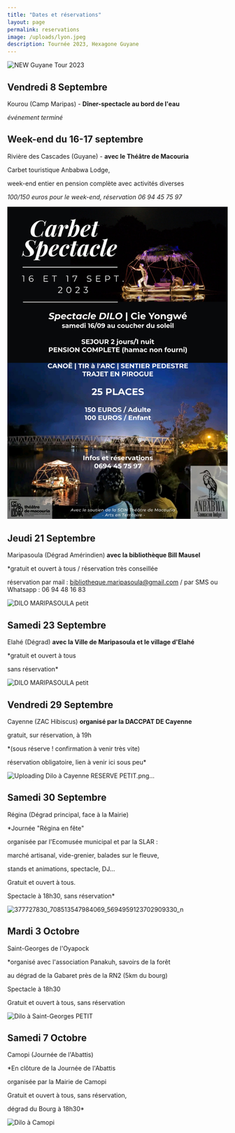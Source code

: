 ```yaml
---
title: "Dates et réservations"
layout: page
permalink: reservations
image: /uploads/lyon.jpeg
description: Tournée 2023, Hexagone Guyane
---
```

![NEW Guyane Tour 2023](https://github.com/CieYongwe/cieyongwe.github.io/assets/121974389/08c49bdb-9578-486d-bf5d-0e0c9b1ffc27)


## Vendredi 8 Septembre

Kourou (Camp Maripas) - **Dîner-spectacle au bord de l'eau**

*événement terminé*


## Week-end du 16-17 septembre

Rivière des Cascades (Guyane) - **avec le Théâtre de Macouria**

Carbet touristique Anbabwa Lodge, 

week-end entier en pension complète avec activités diverses

*100/150 euros pour le week-end, réservation 06 94 45 75 97*

![max-500px dilo-tdm](/uploads/reservations/dilo-tdm.jpg)


## Jeudi 21 Septembre

Maripasoula (Dégrad Amérindien) **avec la bibliothèque Bill Mausel**

*gratuit et ouvert à tous / réservation très conseillée

réservation par mail : bibliotheque.maripasoula@gmail.com / par SMS ou Whatsapp : 06 94 48 16 83

![DILO MARIPASOULA petit](https://github.com/CieYongwe/cieyongwe.github.io/assets/121974389/5f113e46-be67-4619-8b45-ec991603b754)


## Samedi 23 Septembre

Elahé (Dégrad) **avec la Ville de Maripasoula et le village d'Elahé**

*gratuit et ouvert à tous

sans réservation*

![DILO MARIPASOULA petit](https://github.com/CieYongwe/cieyongwe.github.io/assets/121974389/5f113e46-be67-4619-8b45-ec991603b754)


## Vendredi 29 Septembre

Cayenne (ZAC Hibiscus) **organisé par la DACCPAT DE Cayenne**

gratuit, sur réservation, à 19h

*(sous réserve ! confirmation à venir très vite)

réservation obligatoire, lien à venir ici sous peu*

![Uploading Dilo à Cayenne RESERVE PETIT.png…]()


## Samedi 30 Septembre

Régina (Dégrad principal, face à la Mairie)

*Journée "Régina en fête"

organisée par l'Ecomusée municipal et par la SLAR :

marché artisanal, vide-grenier, balades sur le fleuve, 

stands et animations, spectacle, DJ...

Gratuit et ouvert à tous. 

Spectacle à 18h30, sans réservation*

![377727830_708513547984069_5694959123702909330_n](https://github.com/CieYongwe/cieyongwe.github.io/assets/121974389/2d86e63d-554b-41ec-9efd-67628af7016d)



## Mardi 3 Octobre

Saint-Georges de l'Oyapock

*organisé avec l'association Panakuh, savoirs de la forêt

au dégrad de la Gabaret près de la RN2 (5km du bourg)

Spectacle à 18h30

Gratuit et ouvert à tous, sans réservation

![Dilo à Saint-Georges PETIT](https://github.com/CieYongwe/cieyongwe.github.io/assets/121974389/2d2841ad-ddf0-4f13-8baf-fdbec2c399ce)



## Samedi 7 Octobre

Camopi (Journée de l'Abattis)

*En clôture de la Journée de l'Abattis

organisée par la Mairie de Camopi

Gratuit et ouvert à tous, sans réservation,

dégrad du Bourg à 18h30*

![Dilo à Camopi](https://github.com/CieYongwe/cieyongwe.github.io/assets/121974389/c96a7a92-eddd-4a81-9ea0-3c4e857b8aec)







